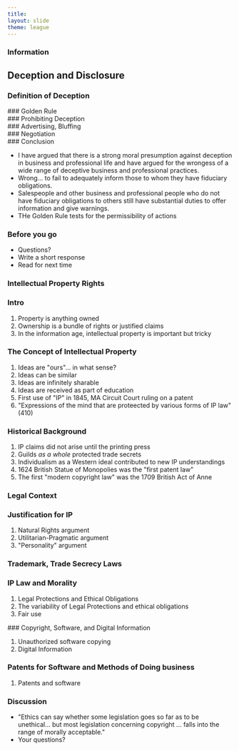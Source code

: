 ```yaml
---
title: 
layout: slide
theme: league
---
```


<section data-background="http://www.keithbuhler.com/images/background-lexington.svg" ><!--Intro slide begin-->
<section data-background="https://i.ytimg.com/vi/CLn4RCV44qA/maxresdefault.jpg" data-markdown><!--Intro slide begin-->


# Information

## Deception and Disclosure


</section> <!--Intro slide end-->
<section data-markdown>  <!--Slide Beginning-->

### Definition of Deception









</section><section data-markdown>
### Golden Rule





</section><section data-markdown>
### Prohibiting Deception




</section><section data-markdown>
### Advertising, Bluffing






</section><section data-markdown>
### Negotiation







</section><section data-markdown>
### Conclusion

- I have argued that there is a strong moral presumption against deception in business and professional life and have argued for the wrongess of a wide range of deceptive business and professional practices.
- Wrong... to fail to adequately inform those to whom they have fiduciary obligations. 
- Salespeople and other business and professional people who do not have fiduciary obligations to others still have substantial duties to offer information and give warnings. 
- THe Golden Rule tests for the permissibility of actions














</section><section data-markdown>


# Before you go

* Questions?
* Write a short response
* Read for next time





</section><!--last slide end-->
</section><!--day 1 end--> 


<section data-background="http://www.keithbuhler.com/images/background-lexington.svg" ><!--day 2 begin-->
<section data-background="https://i.ytimg.com/vi/CLn4RCV44qA/maxresdefault.jpg" data-markdown><!--Intro slide begin-->



# Intellectual Property Rights




</section><section data-markdown>

### Intro

1. Property is anything owned
2. Ownership is a bundle of rights or justified claims
2. In the information age, intellectual property is important but tricky


</section><section data-markdown>

### The Concept of Intellectual Property

1. Ideas are "ours"... in what sense?
2. Ideas can be similar 
3. Ideas are infinitely sharable
4. Ideas are received as part of education
5. First use of "IP" in 1845, MA Circuit Court ruling on a patent
6. "Expressions of the mind that are proteected by various forms of IP law" (410)
      


</section><section data-markdown>

### Historical Background

1. IP claims did not arise until the printing press
2. Guilds *as a whole* protected trade secrets
3. Individualism as a Western ideal contributed to new IP understandings
4. 1624 British Statue of Monopolies was the "first patent law"
5. The first "modern copyright law" was the 1709 British Act of Anne



</section><section data-markdown>

### Legal Context


</section><section data-markdown>

### Justification for IP

1. Natural Rights argument
2. Utilitarian-Pragmatic argument
3. "Personality" argument


</section><section data-markdown>

### Trademark, Trade Secrecy Laws




</section><section data-markdown>

### IP Law and Morality

1. Legal Protections and Ethical Obligations
2. The variability of Legal Protections and ethical obligations
3. Fair use





</section><section data-markdown>
### Copyright, Software, and Digital Information

1. Unauthorized software copying
2. Digital Information



</section><section data-markdown>

### Patents for Software and Methods of Doing business

1. Patents and software




</section><section data-markdown>

### Discussion

* "Ethics can say whether some legislation goes so far as to be unethical... but most legislation concerning copyright ... falls into the range of morally acceptable."
* Your questions?



</section>
</section><!--day 2 end-->
